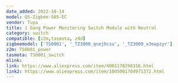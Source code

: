 ```yaml
---
date_added: 2022-10-14
model: QS-Zigbee-S05-EC
vendor: Tuya
title: 1 Gang Power Monitoring Switch Module with Neutral
category: switch
compatible: [z2m,tasmota, z4d]
zigbeemodel: ['TS0001', '_TZ3000_qnejhcsu', '_TZ3000_x3ewpzyr']
z2m: TS0001_power
tasmota: TS0001_switch
mlink: 
link: https://www.aliexpress.com/item/4001178298316.html
link2: https://www.aliexpress.com/item/1005001704971372.html
---
```

